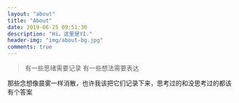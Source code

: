 ```yaml
---
layout: "about"
title: "About"
date: 2019-06-25 09:51:30
description: "Hi，这里是YI."
header-img: "img/about-bg.jpg"
comments: true
---
```



>有一些思绪需要记录
>有一些想法需要表达

那些念想像晨雾一样消散，也许我该把它们记录下来，思考过的和没思考过的都该有个答案<br>
